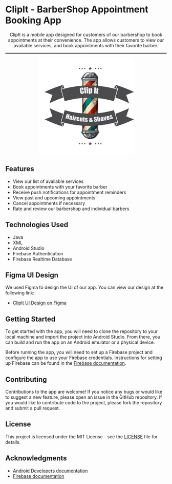 # ClipIt - BarberShop Appointment Booking App
<p align="center">
ClipIt is a mobile app designed for customers of our barbershop to book appointments at their convenience. The app allows customers to view our available services, and book appointments with their favorite barber.
 <hr style="border: none; border-top: 2px solid gray;">

</p>
<p align="center">
  <img src="app/src/main/res/drawable-v24/clipit_logo_obiacity_0.png"  alt="app logo" style="width: 300px; height: 300px;">
</p>

## Features

- View our list of available services
- Book appointments with your favorite barber
- Receive push notifications for appointment reminders
- View past and upcoming appointments
- Cancel appointments if necessary
- Rate and review our barbershop and individual barbers

## Technologies Used

- Java
- XML
- Android Studio
- Firebase Authentication
- Firebase Realtime Database

## Figma UI Design

We used Figma to design the UI of our app. You can view our design at the following link:

- [ClipIt UI Design on Figma](https://www.figma.com/file/a0ijDsEtNOEhTewIOCYKPr/BarberShop-Appointment-booking?type=design&node-id=0%3A1&t=9d2yWVpxxWDlCX4P-1)

## Getting Started

To get started with the app, you will need to clone the repository to your local machine and import the project into Android Studio. From there, you can build and run the app on an Android emulator or a physical device.

Before running the app, you will need to set up a Firebase project and configure the app to use your Firebase credentials. Instructions for setting up Firebase can be found in the [Firebase documentation](https://firebase.google.com/docs/android/setup).

## Contributing

Contributions to the app are welcome! If you notice any bugs or would like to suggest a new feature, please open an issue in the GitHub repository. If you would like to contribute code to the project, please fork the repository and submit a pull request.

## License

This project is licensed under the MIT License - see the [LICENSE](LICENSE) file for details.

## Acknowledgments

- [Android Developers documentation](https://developer.android.com/docs)
- [Firebase documentation](https://firebase.google.com/docs)
